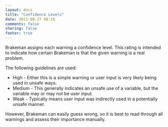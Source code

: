 ```yaml
---
layout: docs
title: "Confidence Levels"
date: 2011-08-27 08:18
comments: false
sharing: false
footer: true
---
```


Brakeman assigns each warning a confidence level. This rating is intended to indicate how certain Brakeman is that the given warning is a real problem.

The following guidelines are used:

 * High - Either this is a simple warning or user input is very likely being used in unsafe ways.
 * Medium - This generally indicates an unsafe use of a variable, but the variable may or may not be user input.
 * Weak - Typically means user input was indirectly used in a potentially unsafe manner.

However, Brakeman can easily guess wrong, so it is best to read through all warnings and assess their importance manually.
